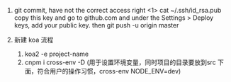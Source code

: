 1. git commit, have not the correct access right
 <1> cat ~/.ssh/id_rsa.pub       
 copy this key and go to github.com and under the Settings  > Deploy keys, add your public key.
 then git push -u origin master


 2. 新建 koa 流程
    1. koa2 -e project-name
    2. cnpm i cross-env -D (用于设置环境变量，同时项目的目录要放到src 下面，符合用户的操作习惯，cross-env  NODE_ENV=dev)